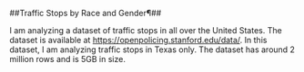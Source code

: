 
##Traffic Stops by Race and Gender¶##

I am analyzing a dataset of traffic stops in all over the United States. The dataset is available at https://openpolicing.stanford.edu/data/. In this dataset, I am analyzing traffic stops in Texas only. The dataset has around 2 million rows and is 5GB in size.
